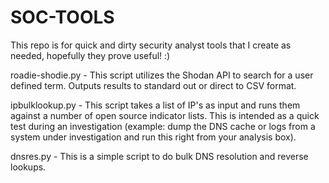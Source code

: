 SOC-TOOLS
=========

This repo is for quick and dirty security analyst tools that I create as needed, hopefully they prove useful! :)

roadie-shodie.py - This script utilizes the Shodan API to search for a user defined term. Outputs results to standard out or direct to CSV format.

ipbulklookup.py - This script takes a list of IP's as input and runs them against a number of open source indicator lists. This is intended as a quick test during an investigation (example: dump the DNS cache or logs from a system under investigation and run this right from your analysis box).

dnsres.py - This is a simple script to do bulk DNS resolution and reverse lookups.
